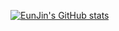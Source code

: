 [![EunJin's GitHub stats](https://github-readme-stats.vercel.app/api?username=EunJinPark98&count_private=true)](https://github.com/EunJinPark98/github-readme-stats)

